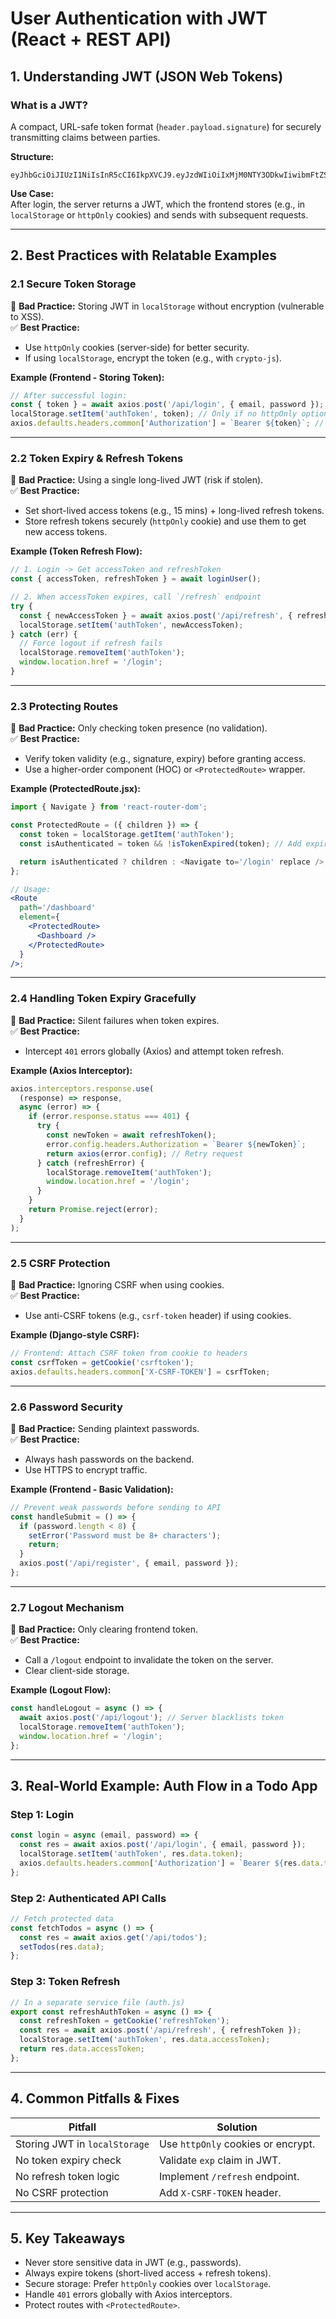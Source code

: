 # User Authentication with JWT (React + REST API)

## 1. Understanding JWT (JSON Web Tokens)

### What is a JWT?

A compact, URL-safe token format (`header.payload.signature`) for securely transmitting claims between parties.

**Structure:**

```
eyJhbGciOiJIUzI1NiIsInR5cCI6IkpXVCJ9.eyJzdWIiOiIxMjM0NTY3ODkwIiwibmFtZSI6IkpvaG4gRG9lIiwiaWF0IjoxNTE2MjM5MDIyfQ.SflKxwRJSMeKKF2QT4fwpMeJf36POk6yJV_adQssw5c
```

**Use Case:**  
After login, the server returns a JWT, which the frontend stores (e.g., in `localStorage` or `httpOnly` cookies) and sends with subsequent requests.

---

## 2. Best Practices with Relatable Examples

### 2.1 Secure Token Storage

🚫 **Bad Practice:** Storing JWT in `localStorage` without encryption (vulnerable to XSS).  
✅ **Best Practice:**

- Use `httpOnly` cookies (server-side) for better security.
- If using `localStorage`, encrypt the token (e.g., with `crypto-js`).

**Example (Frontend - Storing Token):**

```jsx
// After successful login:
const { token } = await axios.post('/api/login', { email, password });
localStorage.setItem('authToken', token); // Only if no httpOnly option
axios.defaults.headers.common['Authorization'] = `Bearer ${token}`; // Attach to headers
```

---

### 2.2 Token Expiry & Refresh Tokens

🚫 **Bad Practice:** Using a single long-lived JWT (risk if stolen).  
✅ **Best Practice:**

- Set short-lived access tokens (e.g., 15 mins) + long-lived refresh tokens.
- Store refresh tokens securely (`httpOnly` cookie) and use them to get new access tokens.

**Example (Token Refresh Flow):**

```jsx
// 1. Login -> Get accessToken and refreshToken
const { accessToken, refreshToken } = await loginUser();

// 2. When accessToken expires, call `/refresh` endpoint
try {
  const { newAccessToken } = await axios.post('/api/refresh', { refreshToken });
  localStorage.setItem('authToken', newAccessToken);
} catch (err) {
  // Force logout if refresh fails
  localStorage.removeItem('authToken');
  window.location.href = '/login';
}
```

---

### 2.3 Protecting Routes

🚫 **Bad Practice:** Only checking token presence (no validation).  
✅ **Best Practice:**

- Verify token validity (e.g., signature, expiry) before granting access.
- Use a higher-order component (HOC) or `<ProtectedRoute>` wrapper.

**Example (ProtectedRoute.jsx):**

```jsx
import { Navigate } from 'react-router-dom';

const ProtectedRoute = ({ children }) => {
  const token = localStorage.getItem('authToken');
  const isAuthenticated = token && !isTokenExpired(token); // Add expiry check

  return isAuthenticated ? children : <Navigate to='/login' replace />;
};

// Usage:
<Route
  path='/dashboard'
  element={
    <ProtectedRoute>
      <Dashboard />
    </ProtectedRoute>
  }
/>;
```

---

### 2.4 Handling Token Expiry Gracefully

🚫 **Bad Practice:** Silent failures when token expires.  
✅ **Best Practice:**

- Intercept `401` errors globally (Axios) and attempt token refresh.

**Example (Axios Interceptor):**

```jsx
axios.interceptors.response.use(
  (response) => response,
  async (error) => {
    if (error.response.status === 401) {
      try {
        const newToken = await refreshToken();
        error.config.headers.Authorization = `Bearer ${newToken}`;
        return axios(error.config); // Retry request
      } catch (refreshError) {
        localStorage.removeItem('authToken');
        window.location.href = '/login';
      }
    }
    return Promise.reject(error);
  }
);
```

---

### 2.5 CSRF Protection

🚫 **Bad Practice:** Ignoring CSRF when using cookies.  
✅ **Best Practice:**

- Use anti-CSRF tokens (e.g., `csrf-token` header) if using cookies.

**Example (Django-style CSRF):**

```jsx
// Frontend: Attach CSRF token from cookie to headers
const csrfToken = getCookie('csrftoken');
axios.defaults.headers.common['X-CSRF-TOKEN'] = csrfToken;
```

---

### 2.6 Password Security

🚫 **Bad Practice:** Sending plaintext passwords.  
✅ **Best Practice:**

- Always hash passwords on the backend.
- Use HTTPS to encrypt traffic.

**Example (Frontend - Basic Validation):**

```jsx
// Prevent weak passwords before sending to API
const handleSubmit = () => {
  if (password.length < 8) {
    setError('Password must be 8+ characters');
    return;
  }
  axios.post('/api/register', { email, password });
};
```

---

### 2.7 Logout Mechanism

🚫 **Bad Practice:** Only clearing frontend token.  
✅ **Best Practice:**

- Call a `/logout` endpoint to invalidate the token on the server.
- Clear client-side storage.

**Example (Logout Flow):**

```jsx
const handleLogout = async () => {
  await axios.post('/api/logout'); // Server blacklists token
  localStorage.removeItem('authToken');
  window.location.href = '/login';
};
```

---

## 3. Real-World Example: Auth Flow in a Todo App

### Step 1: Login

```jsx
const login = async (email, password) => {
  const res = await axios.post('/api/login', { email, password });
  localStorage.setItem('authToken', res.data.token);
  axios.defaults.headers.common['Authorization'] = `Bearer ${res.data.token}`;
};
```

### Step 2: Authenticated API Calls

```jsx
// Fetch protected data
const fetchTodos = async () => {
  const res = await axios.get('/api/todos');
  setTodos(res.data);
};
```

### Step 3: Token Refresh

```jsx
// In a separate service file (auth.js)
export const refreshAuthToken = async () => {
  const refreshToken = getCookie('refreshToken');
  const res = await axios.post('/api/refresh', { refreshToken });
  localStorage.setItem('authToken', res.data.accessToken);
  return res.data.accessToken;
};
```

---

## 4. Common Pitfalls & Fixes

| **Pitfall**                   | **Solution**                       |
| ----------------------------- | ---------------------------------- |
| Storing JWT in `localStorage` | Use `httpOnly` cookies or encrypt. |
| No token expiry check         | Validate `exp` claim in JWT.       |
| No refresh token logic        | Implement `/refresh` endpoint.     |
| No CSRF protection            | Add `X-CSRF-TOKEN` header.         |

---

## 5. Key Takeaways

- Never store sensitive data in JWT (e.g., passwords).
- Always expire tokens (short-lived access + refresh tokens).
- Secure storage: Prefer `httpOnly` cookies over `localStorage`.
- Handle `401` errors globally with Axios interceptors.
- Protect routes with `<ProtectedRoute>`.
